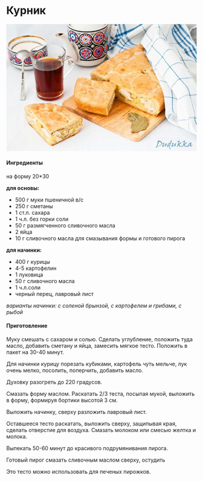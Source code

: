 ﻿---
image: ../pics/kurnik.jpg
---
# Курник

![Курник](../pics/kurnik.jpg)

#### Ингредиенты

на форму 20\*30

**для основы:**

* 500 г муки пшеничной в/с
* 250 г сметаны
* 1 ст.л. сахара
* 1 ч.л. без горки соли
* 50 г размягченного сливочного масла
* 2 яйца
* 10 г сливочного масла для смазывания формы и готового пирога

**для начинки:**

* 400 г курицы
* 4-5 картофелин
* 1 луковица
* 50 г сливочного масла
* 1 ч.л.соли
* черный перец, лавровый лист

_варианты начинки: с соленой брынзой, с картофелем и грибами, с рыбой_

#### Приготовление

Муку смешать с сахаром и солью. Сделать углубление, положить туда масло, добавить сметану и яйца, замесить мягкое тесто. Положить в пакет на 30-40 минут.

Для начинки курицу порезать кубиками, картофель чуть мельче, лук очень мелко, посолить, поперчить, добавить масло.

Духовку разогреть до 220 градусов.

Смазать форму маслом. Раскатать 2/3 теста, посыпая мукой, выложить в форму, формируя бортики высотой 3 см.

Выложить начинку, сверху разложить лавровый лист.

Оставшееся тесто раскатать, выложить сверху, защипывая края, сделать отверстие для воздуха. Смазать молоком или смесью желтка и молока.

Выпекать 50-60 минут до красивого подрумянивания пирога.

Готовый пирог смазать сливочным маслом сверху, остудить

Это тесто можно использовать для печеных пирожков.
